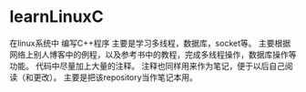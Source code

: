 # learnLinuxC
在linux系统中 编写C++程序
主要是学习多线程，数据库，socket等。
主要根据网络上别人博客中的例程，以及参考书中的教程，完成多线程操作，数据库操作等功能。
代码中尽量加上大量的注释。
注释也同样用来作为笔记，便于以后自己阅读（和更改）。
主要是把该repository当作笔记本用。
